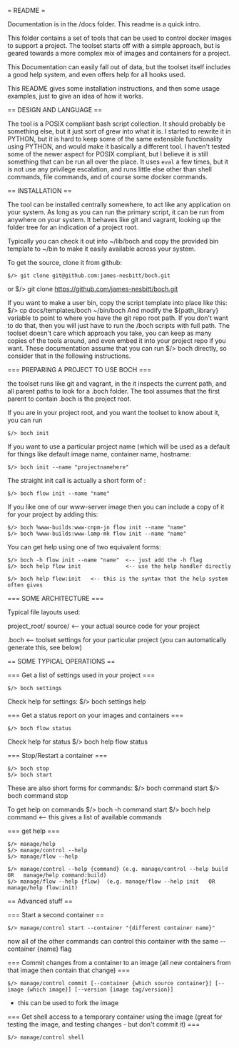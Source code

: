 = README =

Documentation is in the /docs folder. This readme is a quick intro.

This folder contains a set of tools that can be used to control docker images
to support a project.  The toolset starts off with a simple approach, but is
geared towards a more complex mix of images and containers for a project.

This Documentation can easily fall out of data, but the toolset itself includes
a good help system, and even offers help for all hooks used.

This README gives some installation instructions, and then some usage examples,
just to give an idea of how it works.

== DESIGN AND LANGUAGE ==

The tool is a POSIX compliant bash script collection.  It should probably be
something else, but it just sort of grew into what it is.
I started to rewrite it in PYTHON, but it is hard to keep some of the same
extensible functionality using PYTHON, and would make it basically a different
tool.
I haven't tested some of the newer aspect for POSIX compliant, but I believe
it is still something that can be run all over the place.  It uses `eval` a
few times, but it is not use any privilege escalation, and runs little else
other than shell commands, file commands, and of course some docker commands.

== INSTALLATION ==

The tool can be installed centrally somewhere, to act like any application
on your system.  As long as you can run the primary script, it can be run from
anywhere on your system.  It behaves like git and vagrant, looking up the folder
tree for an indication of a project root.

Typically you can check it out into ~/lib/boch  and copy the provided bin template
to ~/bin to make it easily available across your system.

To get the source, clone it from github:

    $/> git clone git@github.com:james-nesbitt/boch.git
or
    $/> git clone https://github.com/james-nesbitt/boch.git

If you want to make a user bin, copy the script template into place like this:
    $/> cp docs/templates/boch ~/bin/boch
And modify the ${path_library} variable to point to where you have the git repo
root path.
If you don't want to do that, then you will just have to run the /boch scripts
with full path.  The toolset doesn't care which approach you take, you can keep
as many copies of the tools around, and even embed it into your project repo if
you want.
These documentation assume that you can run $/> boch directly, so consider that
in the following instructions.

=== PREPARING A PROJECT TO USE BOCH ===

the toolset runs like git and vagrant, in the it inspects the current path,
and all parent paths to look for a .boch folder.  The tool assumes that the
first parent to contain .boch is the project root.

If you are in your project root, and you want the toolset to know about it,
you can run

    $/> boch init

If you want to use a particular project name (which will be used as a default
for things like default image name, container name, hostname:

    $/> boch init --name "projectnamehere"

The straight init call is actually a short form of :

    $/> boch flow init --name "name"

If you like one of our www-server image then you can include a copy of it
for your project by adding this:

    $/> boch %www-builds:www-cnpm-jn flow init --name "name"
    $/> boch %www-builds:www-lamp-mk flow init --name "name"

You can get help using one of two equivalent forms:

    $/> boch -h flow init --name "name"  <-- just add the -h flag
    $/> boch help flow init              <-- use the help handler directly

    $/> boch help flow:init   <-- this is the syntax that the help system often gives

=== SOME ARCHITECTURE ===

Typical file layouts used:

project_root/
  source/   <-- your actual source code for your project

  .boch   <-- toolset settings for your particular project
                (you can automatically generate this, see below)

== SOME TYPICAL OPERATIONS ==

=== Get a list of settings used in your project ===

    $/> boch settings

Check help for settings:
    $/> boch settings help

=== Get a status report on your images and containers ===

    $/> boch flow status

Check help for status
    $/> boch help flow status

=== Stop/Restart a container ===

    $/> boch stop
    $/> boch start

These are also short forms for commands:
    $/> boch command start
    $/> boch command stop

To get help on commands
    $/> boch -h command start
    $/> boch help command       <-- this gives a list of available commands

=== get help ===

    $/> manage/help
    $/> manage/control --help
    $/> manage/flow --help

    $/> manage/control --help {command} (e.g. manage/control --help build  OR   manage/help command:build)
    $/> manage/flow --help {flow}  (e.g. manage/flow --help init   OR   manage/help flow:init)

== Advanced stuff ==

=== Start a second container ==

    $/> manage/control start --container "{different container name}"

now all of the other commands can control this container with the same --container {name} flag

=== Commit changes from a container to an image (all new containers from that image then contain that change) ===

    $/> manage/control commit [--container {which source container}] [--image {which image}] [--version {image tag/version}]

* this can be used to fork the image

=== Get shell access to a temporary container using the image (great for testing the image, and testing changes - but don't commit it) ===

    $/> manage/control shell
